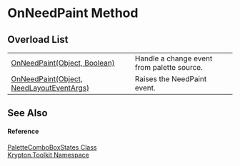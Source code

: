 # OnNeedPaint Method


## Overload List
<table>
<tr>
<td><a href="439ff53f-738e-51a2-de75-0eb71c9e0048.md">OnNeedPaint(Object, Boolean)</a></td>
<td>Handle a change event from palette source.</td></tr>
<tr>
<td><a href="302d526d-0f27-d317-712d-92aab66d2d2e.md">OnNeedPaint(Object, NeedLayoutEventArgs)</a></td>
<td>Raises the NeedPaint event.</td></tr>
</table>

## See Also


#### Reference
<a href="b321ec5d-8089-59b5-e705-f68301cc880c.md">PaletteComboBoxStates Class</a>  
<a href="79d2eac2-21f4-54ff-7552-b20c33c30600.md">Krypton.Toolkit Namespace</a>  
